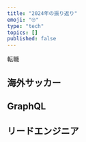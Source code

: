 ```yaml
---
title: "2024年の振り返り"
emoji: "🙄"
type: "tech"
topics: []
published: false
---
```


転職

## 海外サッカー

## GraphQL

## リードエンジニア



